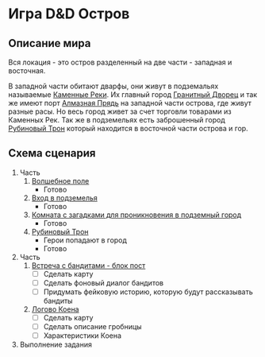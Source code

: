 # Игра D&D Остров

## Описание мира
Вся локация - это остров разделенный на две части - западная и восточная.

В западной части обитают дварфы, они живут в подземальях называемые [Каменные Реки](/stone-rivers/index.md).
Их главный город [Гранитный Дворец](/granite-palace/index.md)
и так же имеют порт [Алмазная Прядь](/diamond-strand/index.md) на западной части острова, где живут разные расы.
Но весь город живет за счет торговли товарами из Каменных Рек.
Так же в подземельях есть заброшенный город [Рубиновый Трон](/4_ruby-throne/index.md) который находится в восточной части острова и гор.

## Схема сценария
1. Часть
   1. [Волшебное поле](/1_magic-area/index.md)
      * Готово
   2. [Вход в подземелья](/2_dungeon-entrance/index.md)
      * Готово
   3. [Комната с загадками для проникновения в подземный город](/3_city-hall/index.md)
      * Готово
   4. [Рубиновый Трон](/4_ruby-throne/index.md)
      * Герои попадают в город
      * Готово
2. Часть
   1. [Встреча с бандитами - блок пост](/5_block-post/index.md)
      * [ ] Сделать карту
      * [ ] Сделать фоновый диалог бандитов
      * [ ] Придумать фейковую историю, которую будут рассказывать бандиты
   2. [Логово Коена](./6_tomb-gate/index.md)
      * [ ] Сделать карту
      * [ ] Сделать описание гробницы
      * [ ] Характеристики Коена
3. Выполнение задания
